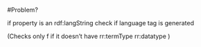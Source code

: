 #Problem?

if property is an rdf:langString check if language tag is generated

(Checks only f if it doesn’t have 
rr:termType rr:datatype )

